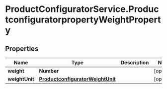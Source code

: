 # ProductConfiguratorService.ProductconfiguratorpropertyWeightProperty

## Properties

Name | Type | Description | Notes
------------ | ------------- | ------------- | -------------
**weight** | **Number** |  | [optional] 
**weightUnit** | [**ProductconfiguratorWeightUnit**](ProductconfiguratorWeightUnit.md) |  | [optional] 


